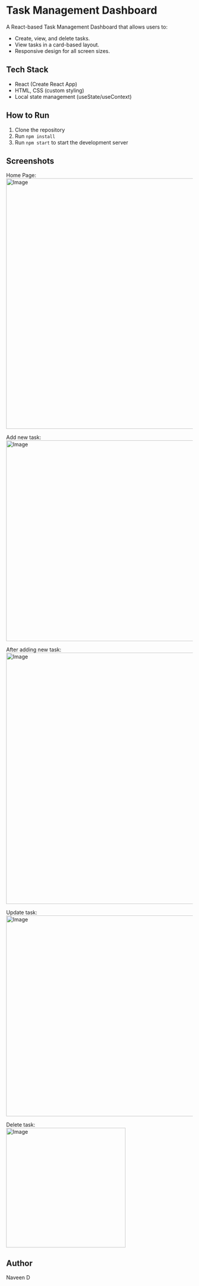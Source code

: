 # Task Management Dashboard

A React-based Task Management Dashboard that allows users to:
- Create, view, and delete tasks.
- View tasks in a card-based layout.
- Responsive design for all screen sizes.

## Tech Stack
- React (Create React App)
- HTML, CSS (custom styling)
- Local state management (useState/useContext)

## How to Run
1. Clone the repository
2. Run `npm install`
3. Run `npm start` to start the development server

## Screenshots
Home Page: <br>
<img width="674" alt="Image" src="https://github.com/user-attachments/assets/fe7f4e82-747a-441c-a7af-1e147cdee388" /> <br>

Add new task:<br>
<img width="540" alt="Image" src="https://github.com/user-attachments/assets/92bd8a8e-e629-4e92-a547-2160c3a46b25" /><br>

After adding new task:<br>
<img width="676" alt="Image" src="https://github.com/user-attachments/assets/7ce7b399-9129-425d-b079-9de177af1283" /><br>

Update task:<br>
<img width="540" alt="Image" src="https://github.com/user-attachments/assets/46fcfce3-ed10-48c0-a446-d325a69a905d" />

Delete task:<br>
<img width="322" alt="Image" src="https://github.com/user-attachments/assets/226e1e2b-2f98-4028-b5e9-f8c494b0531c" />

## Author <br>
Naveen D

